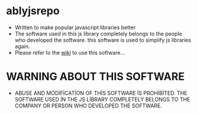 # ablyjsrepo

- Written to make popular javascript libraries better
- The software used in this js library completely belongs to the people who developed the software. this software is used to simplify js libraries again.
- Please refer to the [wiki](https://github.com/HACKERA316/ablyjsrepo/wiki) to use this software...

# WARNING ABOUT THIS SOFTWARE
- ABUSE AND MODİFİCATİON OF THİS SOFTWARE İS PROHİBİTED. THE SOFTWARE USED İN THE JS LİBRARY COMPLETELY BELONGS TO THE COMPANY OR PERSON WHO DEVELOPED THE SOFTWARE.
